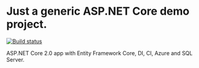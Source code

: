 # Just a generic ASP.NET Core demo project.

[![Build status](https://ci.appveyor.com/api/projects/status/7b2hc7f1gd6tvfvv/branch/master?svg=true)](https://ci.appveyor.com/project/brayannluiz/hotelcalifornia/branch/master)


ASP.NET Core 2.0 app with Entity Framework Core, DI, CI, Azure and SQL Server.
